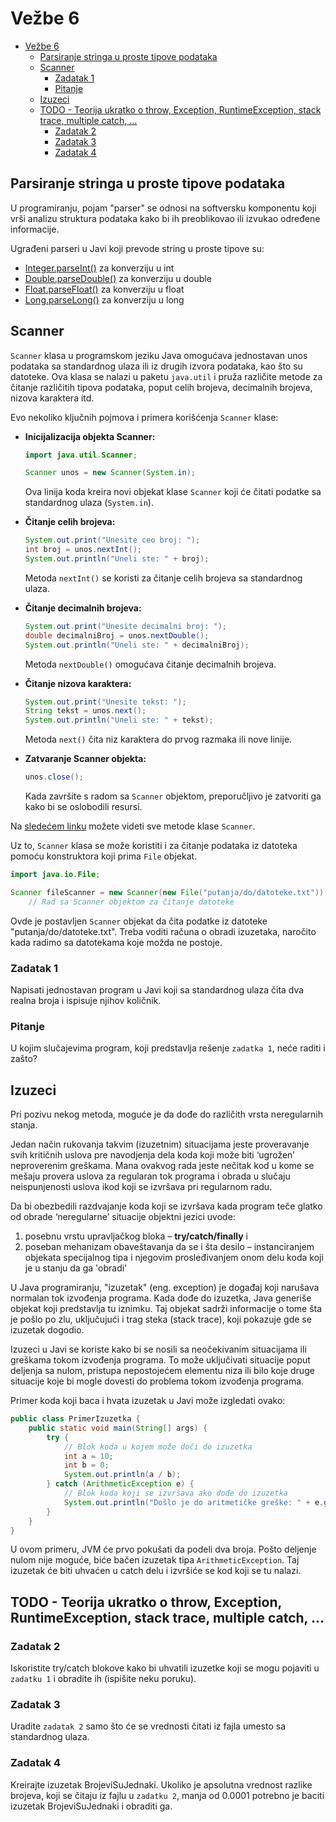 # Vežbe 6

- [Vežbe 6](#vežbe-6)
  - [Parsiranje stringa u proste tipove podataka](#parsiranje-stringa-u-proste-tipove-podataka)
  - [Scanner](#scanner)
    - [Zadatak 1](#zadatak-1)
    - [Pitanje](#pitanje)
  - [Izuzeci](#izuzeci)
  - [TODO - Teorija ukratko o throw, Exception, RuntimeException, stack trace, multiple catch, ...](#todo---teorija-ukratko-o-throw-exception-runtimeexception-stack-trace-multiple-catch-)
    - [Zadatak 2](#zadatak-2)
    - [Zadatak 3](#zadatak-3)
    - [Zadatak 4](#zadatak-4)

## Parsiranje stringa u proste tipove podataka

U programiranju, pojam "parser" se odnosi na softversku komponentu koji vrši analizu struktura podataka kako bi ih preoblikovao ili izvukao određene informacije.

Ugrađeni parseri u Javi koji prevode string u proste tipove su:

- [Integer.parseInt()](https://www.tutorialspoint.com/java/number_parseint.htm) za konverziju u int
- [Double.parseDouble()](https://www.tutorialspoint.com/java/lang/double_parsedouble.htm) za konverziju u double
- [Float.parseFloat()](https://www.tutorialspoint.com/java/lang/float_parsefloat.htm) za konverziju u float
- [Long.parseLong()](https://www.tutorialspoint.com/java/lang/long_parselong.htm) za konverziju u long

## Scanner

`Scanner` klasa u programskom jeziku Java omogućava jednostavan unos podataka sa standardnog ulaza ili iz drugih izvora podataka, kao što su datoteke. Ova klasa se nalazi u paketu `java.util` i pruža različite metode za čitanje različitih tipova podataka, poput celih brojeva, decimalnih brojeva, nizova karaktera itd.

Evo nekoliko ključnih pojmova i primera korišćenja `Scanner` klase:

- **Inicijalizacija objekta Scanner:**
  
   ```java
   import java.util.Scanner;

   Scanner unos = new Scanner(System.in);
   ```

   Ova linija koda kreira novi objekat klase `Scanner` koji će čitati podatke sa standardnog ulaza (`System.in`).

- **Čitanje celih brojeva:**
  
   ```java
   System.out.print("Unesite ceo broj: ");
   int broj = unos.nextInt();
   System.out.println("Uneli ste: " + broj);
   ```

   Metoda `nextInt()` se koristi za čitanje celih brojeva sa standardnog ulaza.

- **Čitanje decimalnih brojeva:**

   ```java
   System.out.print("Unesite decimalni broj: ");
   double decimalniBroj = unos.nextDouble();
   System.out.println("Uneli ste: " + decimalniBroj);
   ```

   Metoda `nextDouble()` omogućava čitanje decimalnih brojeva.

- **Čitanje nizova karaktera:**
  
   ```java
   System.out.print("Unesite tekst: ");
   String tekst = unos.next();
   System.out.println("Uneli ste: " + tekst);
   ```

   Metoda `next()` čita niz karaktera do prvog razmaka ili nove linije.

- **Zatvaranje Scanner objekta:**
  
   ```java
   unos.close();
   ```

   Kada završite s radom sa `Scanner` objektom, preporučljivo je zatvoriti ga kako bi se oslobodili resursi.

Na [sledećem linku](https://docs.oracle.com/javase/8/docs/api/java/util/Scanner.html) možete videti sve metode klase `Scanner`.

Uz to, `Scanner` klasa se može koristiti i za čitanje podataka iz datoteka pomoću konstruktora koji prima `File` objekat.

```java
import java.io.File;

Scanner fileScanner = new Scanner(new File("putanja/do/datoteke.txt"));
    // Rad sa Scanner objektom za čitanje datoteke
```

Ovde je postavljen `Scanner` objekat da čita podatke iz datoteke "putanja/do/datoteke.txt". Treba voditi računa o obradi izuzetaka, naročito kada radimo sa datotekama koje možda ne postoje.

### Zadatak 1

Napisati jednostavan program u Javi koji sa standardnog ulaza čita dva realna broja i ispisuje njihov količnik.

### Pitanje

U kojim slučajevima program, koji predstavlja rešenje `zadatka 1`, neće raditi i zašto?

## Izuzeci

Pri pozivu nekog metoda, moguće je da dođe do različith vrsta neregularnih stanja.  

Jedan način rukovanja takvim (izuzetnim) situacijama jeste proveravanje svih kritičnih uslova pre 
navodjenja dela koda koji može biti ‘ugrožen’ neproverenim greškama. Mana ovakvog rada jeste nečitak kod u kome se mešaju provera uslova za regularan tok programa i obrada u slučaju neispunjenosti uslova ikod koji se izvršava pri regularnom radu.

Da bi obezbedili razdvajanje koda koji se izvršava kada program teče glatko od obrade ‘neregularne’ situacije
objektni jezici uvode:

1. posebnu vrstu upravljačkog bloka – **try/catch/finally** i
2. poseban mehanizam obaveštavanja da se i šta desilo – instanciranjem objekata specijalnog tipa i njegovim prosleđivanjem onom delu koda koji je u stanju da ga 'obradi'

U Java programiranju, "izuzetak" (eng. exception) je događaj koji narušava normalan tok izvođenja programa. Kada dođe do izuzetka, Java generiše objekat koji predstavlja tu iznimku. Taj objekat sadrži informacije o tome šta je pošlo po zlu, uključujući i trag steka (stack trace), koji pokazuje gde se izuzetak dogodio.

Izuzeci u Javi se koriste kako bi se nosili sa neočekivanim situacijama ili greškama tokom izvođenja programa. To može uključivati situacije poput deljenja sa nulom, pristupa nepostojećem elementu niza ili bilo koje druge situacije koje bi mogle dovesti do problema tokom izvođenja programa.

Primer koda koji baca i hvata izuzetak u Javi može izgledati ovako:

```java
public class PrimerIzuzetka {
    public static void main(String[] args) {
        try {
            // Blok koda u kojem može doći do izuzetka
            int a = 10;
            int b = 0;
            System.out.println(a / b);
        } catch (ArithmeticException e) {
            // Blok koda koji se izvršava ako dođe do izuzetka
            System.out.println("Došlo je do aritmetičke greške: " + e.getMessage());
        }
    }
}
```

U ovom primeru, JVM će prvo pokušati da podeli dva broja. Pošto deljenje nulom nije moguće, biće bačen izuzetak tipa `ArithmeticException`. Taj izuzetak će biti uhvaćen u catch delu i izvršiće se kod koji se tu nalazi.

## TODO - Teorija ukratko o throw, Exception, RuntimeException, stack trace, multiple catch, ...  

### Zadatak 2

Iskoristite try/catch blokove kako bi uhvatili izuzetke koji se mogu pojaviti u `zadatku 1` i obradite ih (ispišite neku poruku).

### Zadatak 3

Uradite `zadatak 2` samo što će se vrednosti čitati iz fajla umesto sa standardnog ulaza.

### Zadatak 4

Kreirajte izuzetak BrojeviSuJednaki. Ukoliko je apsolutna vrednost razlike brojeva, koji se čitaju iz fajlu u `zadatku 2`, manja od 0.0001 potrebno je baciti izuzetak BrojeviSuJednaki i obraditi ga.
